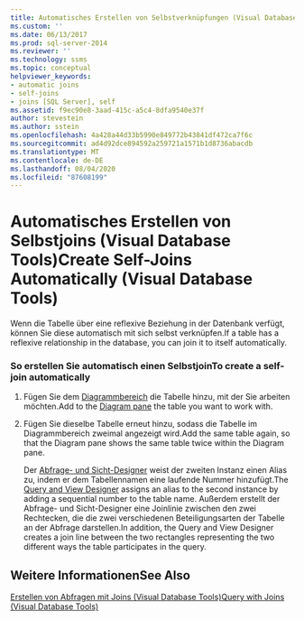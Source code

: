 ```yaml
---
title: Automatisches Erstellen von Selbstverknüpfungen (Visual Database Tools) | Microsoft-Dokumentation
ms.custom: ''
ms.date: 06/13/2017
ms.prod: sql-server-2014
ms.reviewer: ''
ms.technology: ssms
ms.topic: conceptual
helpviewer_keywords:
- automatic joins
- self-joins
- joins [SQL Server], self
ms.assetid: f9ec90e8-3aad-415c-a5c4-8dfa9540e37f
author: stevestein
ms.author: sstein
ms.openlocfilehash: 4a428a44d33b5990e849772b43841df472ca7f6c
ms.sourcegitcommit: ad4d92dce894592a259721a1571b1d8736abacdb
ms.translationtype: MT
ms.contentlocale: de-DE
ms.lasthandoff: 08/04/2020
ms.locfileid: "87608199"
---
```

# <a name="create-self-joins-automatically-visual-database-tools"></a><span data-ttu-id="ccf2a-102">Automatisches Erstellen von Selbstjoins (Visual Database Tools)</span><span class="sxs-lookup"><span data-stu-id="ccf2a-102">Create Self-Joins Automatically (Visual Database Tools)</span></span>
  <span data-ttu-id="ccf2a-103">Wenn die Tabelle über eine reflexive Beziehung in der Datenbank verfügt, können Sie diese automatisch mit sich selbst verknüpfen.</span><span class="sxs-lookup"><span data-stu-id="ccf2a-103">If a table has a reflexive relationship in the database, you can join it to itself automatically.</span></span>  
  
### <a name="to-create-a-self-join-automatically"></a><span data-ttu-id="ccf2a-104">So erstellen Sie automatisch einen Selbstjoin</span><span class="sxs-lookup"><span data-stu-id="ccf2a-104">To create a self-join automatically</span></span>  
  
1.  <span data-ttu-id="ccf2a-105">Fügen Sie dem [Diagrammbereich](visual-database-tools.md) die Tabelle hinzu, mit der Sie arbeiten möchten.</span><span class="sxs-lookup"><span data-stu-id="ccf2a-105">Add to the [Diagram pane](visual-database-tools.md) the table you want to work with.</span></span>  
  
2.  <span data-ttu-id="ccf2a-106">Fügen Sie dieselbe Tabelle erneut hinzu, sodass die Tabelle im Diagrammbereich zweimal angezeigt wird.</span><span class="sxs-lookup"><span data-stu-id="ccf2a-106">Add the same table again, so that the Diagram pane shows the same table twice within the Diagram pane.</span></span>  
  
     <span data-ttu-id="ccf2a-107">Der [Abfrage- und Sicht-Designer](query-and-view-designer-tools-visual-database-tools.md) weist der zweiten Instanz einen Alias zu, indem er dem Tabellennamen eine laufende Nummer hinzufügt.</span><span class="sxs-lookup"><span data-stu-id="ccf2a-107">The [Query and View Designer](query-and-view-designer-tools-visual-database-tools.md) assigns an alias to the second instance by adding a sequential number to the table name.</span></span> <span data-ttu-id="ccf2a-108">Außerdem erstellt der Abfrage- und Sicht-Designer eine Joinlinie zwischen den zwei Rechtecken, die die zwei verschiedenen Beteiligungsarten der Tabelle an der Abfrage darstellen.</span><span class="sxs-lookup"><span data-stu-id="ccf2a-108">In addition, the Query and View Designer creates a join line between the two rectangles representing the two different ways the table participates in the query.</span></span>  
  
## <a name="see-also"></a><span data-ttu-id="ccf2a-109">Weitere Informationen</span><span class="sxs-lookup"><span data-stu-id="ccf2a-109">See Also</span></span>  
 [<span data-ttu-id="ccf2a-110">Erstellen von Abfragen mit Joins &#40;Visual Database Tools&#41;</span><span class="sxs-lookup"><span data-stu-id="ccf2a-110">Query with Joins &#40;Visual Database Tools&#41;</span></span>](query-with-joins-visual-database-tools.md)  
  
  
